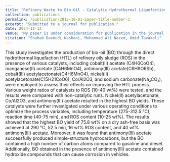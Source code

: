 ```yaml
---
title: "Refinery Waste to Bio-Oil - Catalytic Hydrothermal Liquefaction of Oily Sludge (submitted to the journal)"
collection: publications
permalink: /publication/2015-10-01-paper-title-number-3
excerpt: "Submitted to a journal for publication."
date: 2024-12-12
venue: "My paper is under consideration for publication in the journal 'Fuel'"
citation: "Shahab Davoudi Kashani, Mohammad Ali Nazem, Omid Tavakoli"
---
```




This study investigates the production of bio-oil (BO) through the direct hydrothermal liquefaction (HTL) of refinery oily sludge (ROS) in the presence of various catalysts, including cobalt(II) acetate (C4H6CoO4), manganese(II) acetate (C4H6MnO4), antimony(III) acetate(C6H9O6Sb), cobalt(III) acetylacetonate(C4H6MnO4), nickel(II) acetylacetonate(C15H21CoO6), Co/Al2O3, and sodium carbonate(Na₂CO₃), were employed to assess their effects on improving the HTL process. Various weight ratios of catalysts to ROS (10-40 wt%) were tested, and the results were compared with non-catalytic runs. Nickel(II) acetylacetonate, Co/Al2O3, and antimony(III) acetate resulted in the highest BO yields. These catalysts were further investigated under various operating conditions to optimize the process variables, including temperature (275-312.5 °C), reaction time (40-75 min), and ROS content (10-25 wt%). The results showed that the highest BO yield of 75.8 wt% on a dry ash-free basis was achieved at 290 °C, 52.5 min, 16 wt% ROS content, and 40 wt% antimony(III) acetate. Moreover, it was found that antimony(III) acetate successfully produced simple-structure hydrocarbons, but the BO contained a high number of carbon atoms compared to gasoline and diesel. Additionally, BO obtained in the presence of antimony(III) acetate contained hydroxide compounds that can cause corrosion in vehicles.
